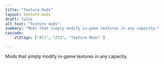 ```yaml
---
title: "Texture Mods"
layout: texture-mods
draft: false
alt_text: "Texture mods"
summary: "Mods that simply modify in-game textures in any capacity."
cascade:
    zt2tags: ["All", "ZT2", "Texture Mods" ]

---
```


Mods that simply modify in-game textures in any capacity.